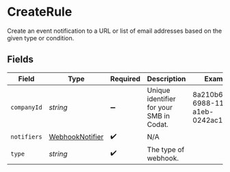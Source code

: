 # CreateRule

Create an event notification to a URL or list of email addresses based on the given type or condition.


## Fields

| Field                                                     | Type                                                      | Required                                                  | Description                                               | Example                                                   |
| --------------------------------------------------------- | --------------------------------------------------------- | --------------------------------------------------------- | --------------------------------------------------------- | --------------------------------------------------------- |
| `companyId`                                               | *string*                                                  | :heavy_minus_sign:                                        | Unique identifier for your SMB in Codat.                  | 8a210b68-6988-11ed-a1eb-0242ac120002                      |
| `notifiers`                                               | [WebhookNotifier](../../models/shared/webhooknotifier.md) | :heavy_check_mark:                                        | N/A                                                       |                                                           |
| `type`                                                    | *string*                                                  | :heavy_check_mark:                                        | The type of webhook.                                      |                                                           |